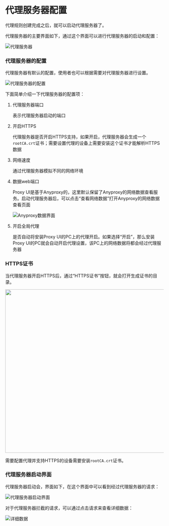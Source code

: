 # 代理服务器配置

代理规则创建完成之后，就可以启动代理服务器了。

代理服务器的主要界面如下，通过这个界面可以进行代理服务器的启动和配置：

![代理服务器](https://user-images.githubusercontent.com/5880320/64863611-dda40400-d667-11e9-95b0-66f6acb2ad06.jpg)

### 代理服务器的配置

代理服务器有默认的配置，使用者也可以根据需要对代理服务器进行设置。

![代理服务器的配置](https://user-images.githubusercontent.com/5880320/64863614-ded53100-d667-11e9-8eeb-016e6c329630.jpg)

下面简单介绍一下代理服务器的配置项：

1. 代理服务器端口
    
    表示代理服务器启动的端口

2. 开启HTTPS

    代理服务器是否开启HTTPS支持，如果开启，代理服务器会生成一个 `rootCA.crt`证书；需要设置代理的设备上需要安装这个证书才能解析HTTPS数据

3. 网络速度

    通过代理服务器模拟不同的网络环境

4. 数据web端口

    Proxy UI是基于Anyproxy的，这里默认保留了Anyproxy的网络数据查看服务。启动代理服务器后，可以点击“查看网络数据”打开Anyproxy的网络数据查看页面

    ![Anyproxy数据界面](https://user-images.githubusercontent.com/5880320/64863627-e4cb1200-d667-11e9-8866-57f77e8b58a5.jpg)

5. 开启全局代理

    是否自动将安装Proxy UI的PC上的代理开启。如果选择“开启”，那么安装Proxy UI的PC就会自动开启代理设置，该PC上的网络数据将都会经过代理服务器


### HTTPS证书

当代理服务器开启HTTPS后，通过“HTTPS证书”按钮，就会打开生成证书的目录。

<img src="https://user-images.githubusercontent.com/5880320/64863619-e1d02180-d667-11e9-9f7c-cbe3a457ad26.jpg" style="width: 520px">

需要配置代理并支持HTTPS的设备需要安装`rootCA.crt`证书。


### 代理服务器启动界面

代理服务器启动会，界面如下，在这个界面中可以看到经过代理服务器的请求：

![代理服务器启动界面](https://user-images.githubusercontent.com/5880320/64863622-e3014e80-d667-11e9-8fbc-fb4bc70b3e6c.jpg)

对于代理服务器拦截的请求，可以通过点击请求来查看详细数据：

![详细数据](https://user-images.githubusercontent.com/5880320/64863624-e4327b80-d667-11e9-9e88-7d0d40d7fa8f.jpg)

